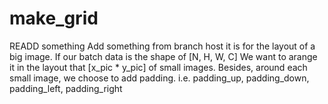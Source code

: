 # make_grid
READD something
Add something from branch host
it is for the layout of a big image. 
If our batch data is the shape of [N, H, W, C]
We want to arange it in the layout that 
[x_pic * y_pic] of small images. 
Besides, around each small image, we choose to add padding. i.e. 
padding_up, padding_down, padding_left, padding_right
